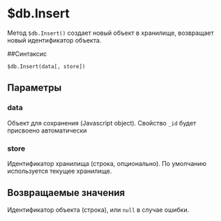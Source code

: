 # $db.Insert
Метод `$db.Insert()` создает новый объект в хранилище, возвращает новый идентификатор объекта.  

##Синтаксис  

```
$db.Insert(data[, store])
```  

## Параметры

### data   
Объект для сохранения (Javascript object).  Свойство `_id` будет присвоено автоматически  

### store  
Идентификатор хранилища (строка, опционально). По умолчанию используется текущее хранилище.  

## Возвращаемые значения  
Идентификатор объекта (строка), или `null` в случае ошибки.
